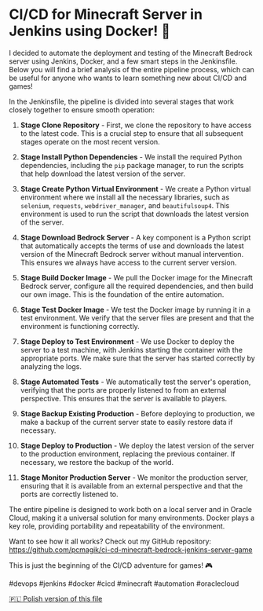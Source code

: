 # CI/CD for Minecraft Server in Jenkins using Docker! 🚀

I decided to automate the deployment and testing of the Minecraft Bedrock server using Jenkins, Docker, and a few smart steps in the Jenkinsfile. Below you will find a brief analysis of the entire pipeline process, which can be useful for anyone who wants to learn something new about CI/CD and games!

In the Jenkinsfile, the pipeline is divided into several stages that work closely together to ensure smooth operation:

1. **Stage Clone Repository** - First, we clone the repository to have access to the latest code. This is a crucial step to ensure that all subsequent stages operate on the most recent version.

2. **Stage Install Python Dependencies** - We install the required Python dependencies, including the `pip` package manager, to run the scripts that help download the latest version of the server.

3. **Stage Create Python Virtual Environment** - We create a Python virtual environment where we install all the necessary libraries, such as `selenium`, `requests`, `webdriver_manager`, and `beautifulsoup4`. This environment is used to run the script that downloads the latest version of the server.

4. **Stage Download Bedrock Server** - A key component is a Python script that automatically accepts the terms of use and downloads the latest version of the Minecraft Bedrock server without manual intervention. This ensures we always have access to the current server version.

5. **Stage Build Docker Image** - We pull the Docker image for the Minecraft Bedrock server, configure all the required dependencies, and then build our own image. This is the foundation of the entire automation.

6. **Stage Test Docker Image** - We test the Docker image by running it in a test environment. We verify that the server files are present and that the environment is functioning correctly.

7. **Stage Deploy to Test Environment** - We use Docker to deploy the server to a test machine, with Jenkins starting the container with the appropriate ports. We make sure that the server has started correctly by analyzing the logs.

8. **Stage Automated Tests** - We automatically test the server's operation, verifying that the ports are properly listened to from an external perspective. This ensures that the server is available to players.

9. **Stage Backup Existing Production** - Before deploying to production, we make a backup of the current server state to easily restore data if necessary.

10. **Stage Deploy to Production** - We deploy the latest version of the server to the production environment, replacing the previous container. If necessary, we restore the backup of the world.

11. **Stage Monitor Production Server** - We monitor the production server, ensuring that it is available from an external perspective and that the ports are correctly listened to.

The entire pipeline is designed to work both on a local server and in Oracle Cloud, making it a universal solution for many environments. Docker plays a key role, providing portability and repeatability of the environment.

Want to see how it all works? Check out my GitHub repository:
https://github.com/pcmagik/ci-cd-minecraft-bedrock-jenkins-server-game

This is just the beginning of the CI/CD adventure for games! 🎮

#devops #jenkins #docker #cicd #minecraft #automation #oraclecloud

[🇵🇱 Polish version of this file](README_PL.md)